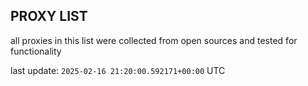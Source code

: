 ## PROXY LIST

all proxies in this list were collected from open sources and tested for functionality

last update: `2025-02-16 21:20:00.592171+00:00` UTC